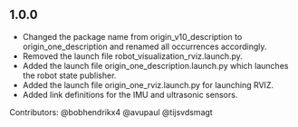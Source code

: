 ## 1.0.0

- Changed the package name from origin_v10_description to origin_one_description and renamed all occurrences accordingly. 
- Removed the launch file robot_visualization_rviz.launch.py. 
- Added the launch file origin_one_description.launch.py which launches the robot state publisher.
- Added the launch file origin_one_rviz.launch.py for launching RVIZ. 
- Added link definitions for the IMU and ultrasonic sensors.

Contributors: @bobhendrikx4 @avupaul @tijsvdsmagt
